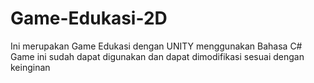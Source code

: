 # Game-Edukasi-2D

Ini merupakan Game Edukasi dengan UNITY menggunakan Bahasa C#
Game ini sudah dapat digunakan dan dapat dimodifikasi sesuai dengan keinginan

